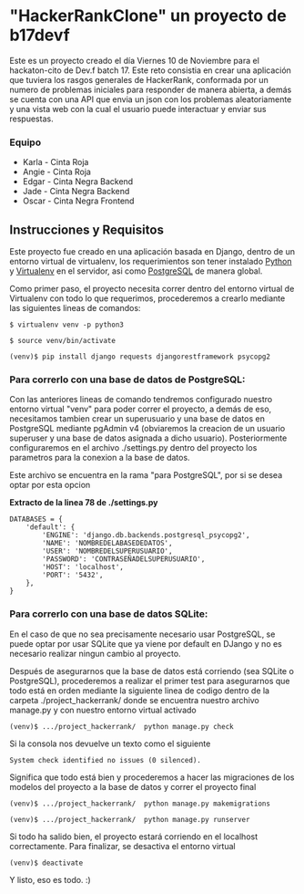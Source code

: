 # "HackerRankClone" un proyecto de b17devf

Este es un proyecto creado el día Viernes 10 de Noviembre para el hackaton-cito de Dev.f batch 17. Este reto consistia en crear una aplicación que tuviera los rasgos generales de HackerRank, conformada por un numero de problemas iniciales para responder de manera abierta, a demás se cuenta con una API que envia un json con los problemas aleatoriamente y una vista web con la cual el usuario puede interactuar y enviar sus respuestas.

### Equipo

* Karla - Cinta Roja
* Angie - Cinta Roja
* Edgar - Cinta Negra Backend
* Jade - Cinta Negra Backend
* Oscar - Cinta Negra Frontend

## Instrucciones y Requisitos

Este proyecto fue creado en una aplicación basada en Django, dentro de un entorno virtual de virtualenv, los requerimientos son tener instalado [Python](https://www.python.org/downloads/) y [Virtualenv](https://virtualenv.pypa.io/en/stable/installation/) en el servidor, asi como [PostgreSQL](https://www.postgresql.org/) de manera global.

Como primer paso, el proyecto necesita correr dentro del entorno virtual de Virtualenv con todo lo que requerimos, procederemos a crearlo mediante las siguientes lineas de comandos:

```
$ virtualenv venv -p python3
```

```
$ source venv/bin/activate
```

```
(venv)$ pip install django requests djangorestframework psycopg2
```

### Para correrlo con una base de datos de PostgreSQL:

Con las anteriores lineas de comando tendremos configurado nuestro entorno virtual "venv" para poder correr el proyecto, a demás de eso, necesitamos tambien crear un superusuario y una base de datos en PostgreSQL mediante pgAdmin v4 (obviaremos la creacion de un usuario superuser y una base de datos asignada a dicho usuario). Posteriormente configuraremos en el archivo ./settings.py dentro del proyecto los parametros para la conexion a la base de datos.

Este archivo se encuentra en la rama "para PostgreSQL", por si se desea optar por esta opcion

**Extracto de la linea 78 de ./settings.py**
```
DATABASES = {
    'default': {
        'ENGINE': 'django.db.backends.postgresql_psycopg2',
        'NAME': 'NOMBREDELABASEDEDATOS',
        'USER': 'NOMBREDELSUPERUSUARIO',
        'PASSWORD': 'CONTRASEÑADELSUPERUSUARIO',
        'HOST': 'localhost',
        'PORT': '5432',
    },
}
```

### Para correrlo con una base de datos SQLite:

En el caso de que no sea precisamente necesario usar PostgreSQL, se puede optar por usar SQLite que ya viene por default en DJango y no es necesario realizar ningun cambio al proyecto.




Después de asegurarnos que la base de datos está corriendo (sea SQLite o PostgreSQL), procederemos a realizar el primer test para asegurarnos que todo está en orden mediante la siguiente linea de codigo dentro de la carpeta ./project_hackerrank/ donde se encuentra nuestro archivo manage.py y con nuestro entorno virtual activado

```
(venv)$ .../project_hackerrank/  python manage.py check
```

Si la consola nos devuelve un texto como el siguiente

```
System check identified no issues (0 silenced).
```

Significa que todo está bien y procederemos a hacer las migraciones de los modelos del proyecto a la base de datos y correr el proyecto final

```
(venv)$ .../project_hackerrank/  python manage.py makemigrations
```

```
(venv)$ .../project_hackerrank/  python manage.py runserver
```

Si todo ha salido bien, el proyecto estará corriendo en el localhost correctamente.
Para finalizar, se desactiva el entorno virtual 

```
(venv)$ deactivate
```

Y listo, eso es todo. :)
